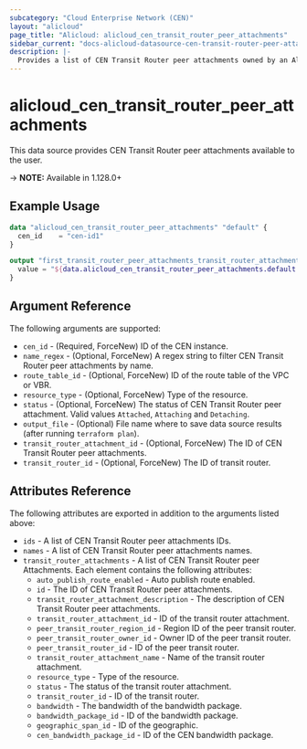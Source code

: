 ```yaml
---
subcategory: "Cloud Enterprise Network (CEN)"
layout: "alicloud"
page_title: "Alicloud: alicloud_cen_transit_router_peer_attachments"
sidebar_current: "docs-alicloud-datasource-cen-transit-router-peer-attachments"
description: |-
  Provides a list of CEN Transit Router peer attachments owned by an Alibaba Cloud account.
---
```


# alicloud\_cen\_transit\_router\_peer\_attachments

This data source provides CEN Transit Router peer attachments available to the user.

-> **NOTE:** Available in 1.128.0+

## Example Usage

```terraform
data "alicloud_cen_transit_router_peer_attachments" "default" {
  cen_id    = "cen-id1"
}

output "first_transit_router_peer_attachments_transit_router_attachment_resource_type" {
  value = "${data.alicloud_cen_transit_router_peer_attachments.default.transit_router_attachments.0.resource_type}"
}
```

## Argument Reference

The following arguments are supported:

* `cen_id` - (Required, ForceNew) ID of the CEN instance.
* `name_regex` - (Optional, ForceNew) A regex string to filter CEN Transit Router peer attachments by name.
* `route_table_id` - (Optional, ForceNew) ID of the route table of the VPC or VBR.
* `resource_type` - (Optional, ForceNew) Type of the resource.
* `status` - (Optional, ForceNew) The status of CEN Transit Router peer attachment. Valid values `Attached`, `Attaching` and `Detaching`.
* `output_file` - (Optional) File name where to save data source results (after running `terraform plan`).
* `transit_router_attachment_id` - (Optional, ForceNew) The ID of CEN Transit Router peer attachments.
* `transit_router_id` - (Optional, ForceNew) The ID of transit router.

## Attributes Reference

The following attributes are exported in addition to the arguments listed above:


* `ids` - A list of CEN Transit Router peer attachments IDs.
* `names` - A list of CEN Transit Router peer attachments names. 
* `transit_router_attachments` - A list of CEN Transit Router peer Attachments. Each element contains the following attributes:
    * `auto_publish_route_enabled` - Auto publish route enabled.
    * `id` - The ID of CEN Transit Router peer attachments.
    * `transit_router_attachment_description` - The description of CEN Transit Router peer attachments.
    * `transit_router_attachment_id` - ID of the transit router attachment.
    * `peer_transit_router_region_id` - Region ID of the peer transit router.
    * `peer_transit_router_owner_id` - Owner ID of the peer transit router.
    * `peer_transit_router_id` - ID of the peer transit router.
    * `transit_router_attachment_name` - Name of the transit router attachment.
    * `resource_type` - Type of the resource.
    * `status` - The status of the transit router attachment.
    * `transit_router_id` - ID of the transit router.
    * `bandwidth` - The bandwidth of the bandwidth package.
    * `bandwidth_package_id` - ID of the bandwidth package.
    * `geographic_span_id` - ID of the geographic.
    * `cen_bandwidth_package_id` - ID of the CEN bandwidth package.
